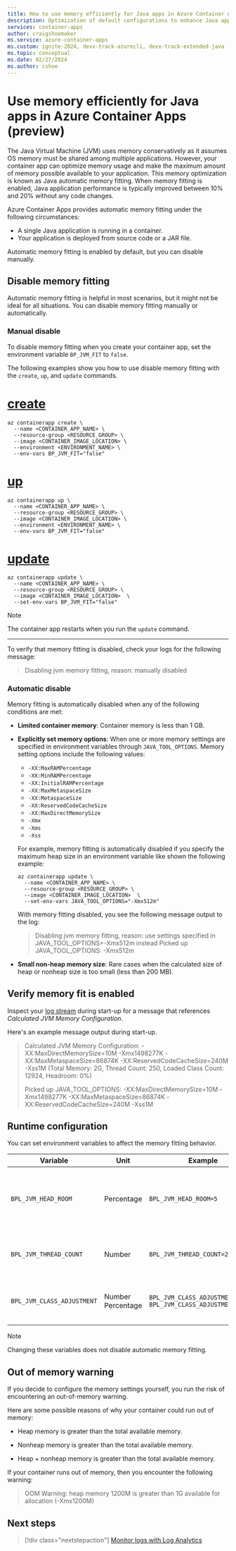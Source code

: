 ```yaml
---
title: How to use memory efficiently for Java apps in Azure Container Apps
description: Optimization of default configurations to enhance Java application performance and efficiency.
services: container-apps
author: craigshoemaker
ms.service: azure-container-apps
ms.custom: ignite-2024, devx-track-azurecli, devx-track-extended-java
ms.topic: conceptual
ms.date: 02/27/2024
ms.author: cshoe
---
```


# Use memory efficiently for Java apps in Azure Container Apps (preview)

The Java Virtual Machine (JVM) uses memory conservatively as it assumes OS memory must be shared among multiple applications. However, your container app can optimize memory usage and make the maximum amount of memory possible available to your application. This memory optimization is known as Java automatic memory fitting. When memory fitting is enabled, Java application performance is typically improved between 10% and 20% without any code changes.

Azure Container Apps provides automatic memory fitting under the following circumstances:

- A single Java application is running in a container.
- Your application is deployed from source code or a JAR file.

Automatic memory fitting is enabled by default, but you can disable manually.

## Disable memory fitting

Automatic memory fitting is helpful in most scenarios, but it might not be ideal for all situations. You can disable memory fitting manually or automatically.

### Manual disable

To disable memory fitting when you create your container app, set the environment variable `BP_JVM_FIT` to `false`.

The following examples show you how to use disable memory fitting with the `create`, `up`, and `update` commands.

# [create](#tab/create)

```azurecli-interactive
az containerapp create \
  --name <CONTAINER_APP_NAME> \
  --resource-group <RESOURCE_GROUP> \
  --image <CONTAINER_IMAGE_LOCATION> \
  --environment <ENVIRONMENT_NAME> \
  --env-vars BP_JVM_FIT="false" 
```

# [up](#tab/up)

```azurecli-interactive
az containerapp up \ 
  --name <CONTAINER_APP_NAME> \
  --resource-group <RESOURCE_GROUP> \
  --image <CONTAINER_IMAGE_LOCATION> \
  --environment <ENVIRONMENT_NAME> \
  --env-vars BP_JVM_FIT="false" 
```

# [update](#tab/update)

```azurecli-interactive
az containerapp update \
  --name <CONTAINER_APP_NAME> \
  --resource-group <RESOURCE_GROUP> \
  --image <CONTAINER_IMAGE_LOCATION>  \
  --set-env-vars BP_JVM_FIT="false" 
```

> [!NOTE]
> The container app restarts when you run the `update` command.

---

To verify that memory fitting is disabled, check your logs for the following message:

> Disabling jvm memory fitting, reason: manually disabled

### Automatic disable

Memory fitting is automatically disabled when any of the following conditions are met:

- **Limited container memory**: Container memory is less than 1 GB.

- **Explicitly set memory options**: When one or more memory settings are specified in environment variables through `JAVA_TOOL_OPTIONS`. Memory setting options include the following values:

    - `-XX:MaxRAMPercentage`
    - `-XX:MinRAMPercentage`
    - `-XX:InitialRAMPercentage`
    - `-XX:MaxMetaspaceSize`
    - `-XX:MetaspaceSize`
    - `-XX:ReservedCodeCacheSize`
    - `-XX:MaxDirectMemorySize`
    - `-Xmx`
    - `-Xms`
    - `-Xss`

    For example, memory fitting is automatically disabled if you specify the maximum heap size in an environment variable like shown the following example:

    ```azurecli-interactive
    az containerapp update \
      --name <CONTAINER_APP_NAME> \
      --resource-group <RESOURCE_GROUP> \
      --image <CONTAINER_IMAGE_LOCATION>  \
      --set-env-vars JAVA_TOOL_OPTIONS="-Xmx512m" 
    ```

    With memory fitting disabled, you see the following message output to the log:

    > Disabling jvm memory fitting, reason: use settings specified in
    > JAVA_TOOL_OPTIONS=-Xmx512m instead
    > Picked up JAVA_TOOL_OPTIONS: -Xmx512m

- **Small non-heap memory size**: Rare cases when the calculated size of heap or nonheap size is too small (less than 200 MB).

## Verify memory fit is enabled

Inspect your [log stream](log-streaming.md) during start-up for a message that references *Calculated JVM Memory Configuration*.

Here's an example message output during start-up.

> Calculated JVM Memory Configuration: -XX:MaxDirectMemorySize=10M
> -Xmx1498277K -XX:MaxMetaspaceSize=86874K -XX:ReservedCodeCacheSize=240M
> -Xss1M (Total Memory: 2G, Thread Count: 250,
> Loaded Class Count: 12924, Headroom: 0%)
>
> Picked up JAVA_TOOL_OPTIONS: -XX:MaxDirectMemorySize=10M
> -Xmx1498277K -XX:MaxMetaspaceSize=86874K
> -XX:ReservedCodeCacheSize=240M -Xss1M

## Runtime configuration

You can set environment variables to affect the memory fitting behavior.

| Variable | Unit | Example | Description |
|--|--|--|--|
| `BPL_JVM_HEAD_ROOM` | Percentage | `BPL_JVM_HEAD_ROOM=5` | Leave memory space for the system based on the given percentage. |
| `BPL_JVM_THREAD_COUNT` | Number | `BPL_JVM_THREAD_COUNT=200` | The estimated maximum number of threads. |
| `BPL_JVM_CLASS_ADJUSTMENT` | Number<br> Percentage | `BPL_JVM_CLASS_ADJUSTMENT=10000`<br>`BPL_JVM_CLASS_ADJUSTMENT="10%"` | Adjust JVM class count by explicit value or percentage. |

> [!NOTE]
> Changing these variables does not disable automatic memory fitting.

## Out of memory warning

If you decide to configure the memory settings yourself, you run the risk of encountering an out-of-memory warning.

Here are some possible reasons of why your container could run out of memory:

- Heap memory is greater than the total available memory.

- Nonheap memory is greater than the total available memory.

- Heap + nonheap memory is greater than the total available memory.

If your container runs out  of memory, then you encounter the following warning:

> OOM Warning: heap memory 1200M is greater than 1G available for allocation (-Xmx1200M)

## Next steps

> [!div class="nextstepaction"]
> [Monitor logs with Log Analytics](log-monitoring.md)
